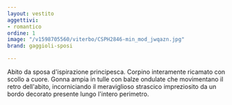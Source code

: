 ```yaml
---
layout: vestito
aggettivi:
- romantico
ordine: 1
image: "/v1598705560/viterbo/CSPH2846-min_mod_jwqazn.jpg"
brand: gaggioli-sposi

---
```

Abito da sposa d'ispirazione principesca. Corpino interamente ricamato con scollo a cuore. Gonna ampia in tulle con balze ondulate che movimentano il retro dell'abito, incorniciando il meraviglioso strascico impreziosito da un bordo decorato presente lungo l'intero perimetro.